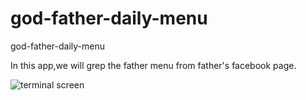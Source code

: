 # god-father-daily-menu
god-father-daily-menu





In this app,we will grep the father menu from father's facebook page.

![terminal screen](https://raw.githubusercontent.com/nullmicgo/god-father-daily-menu/master/father.jpg)


